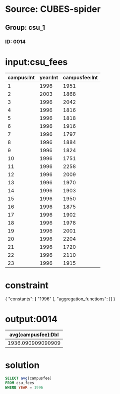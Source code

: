 # Source: CUBES-spider
## Group: csu_1
### ID: 0014

# input:csu_fees

| campus:Int | year:Int | campusfee:Int |
|---|---|---|
| 1 | 1996 | 1951 |
| 2 | 2003 | 1868 |
| 3 | 1996 | 2042 |
| 4 | 1996 | 1816 |
| 5 | 1996 | 1818 |
| 6 | 1996 | 1916 |
| 7 | 1996 | 1797 |
| 8 | 1996 | 1884 |
| 9 | 1996 | 1824 |
| 10 | 1996 | 1751 |
| 11 | 1996 | 2258 |
| 12 | 1996 | 2009 |
| 13 | 1996 | 1970 |
| 14 | 1996 | 1903 |
| 15 | 1996 | 1950 |
| 16 | 1996 | 1875 |
| 17 | 1996 | 1902 |
| 18 | 1996 | 1978 |
| 19 | 1996 | 2001 |
| 20 | 1996 | 2204 |
| 21 | 1996 | 1720 |
| 22 | 1996 | 2110 |
| 23 | 1996 | 1915 |

# constraint

{
  "constants": [
    "1996"
  ],
  "aggregation_functions": []
}

# output:0014

| avg(campusfee):Dbl |
|---|
| 1936.090909090909 |

# solution

```sql
SELECT avg(campusfee)
FROM csu_fees
WHERE YEAR = 1996
```
